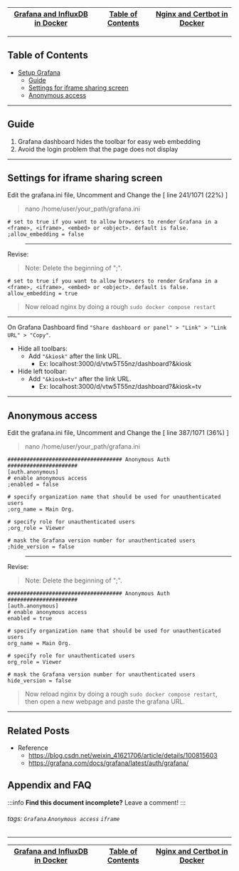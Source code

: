 |[Grafana and InfluxDB in Docker](https://github.com/xuan103/Docker-Grafana_Nginx/blob/main/document/Grafana%20and%20InfluxDB%20in%20Docker.md)|[Table of Contents](https://github.com/xuan103/Docker-Grafana_Nginx/blob/main/README.md)|[Nginx and Certbot in Docker](https://github.com/xuan103/Docker-Grafana_Nginx/blob/main/document/Nginx%20and%20Certbot%20in%20Docker.md)| 
---| ---| ---|

---

<h2 id="Contents">Table of Contents</h2>

-    [Setup Grafana](https://github.com/xuan103/Docker-Grafana_Nginx/blob/main/document/Setup%20Grafana.md)
        - [Guide](#Guide)
        - [Settings for iframe sharing screen](#iframe)
        - [Anonymous access](#access)

---

<h2 id="Guide">Guide</h2>

1. Grafana dashboard hides the toolbar for easy web embedding
2. Avoid the login problem that the page does not display

---

<h2 id="iframe">Settings for iframe sharing screen</h2>

Edit the grafana.ini file, Uncomment and Change the [ line 241/1071 (22%) ]

> nano /home/user/your_path/grafana.ini

```shell=
# set to true if you want to allow browsers to render Grafana in a <frame>, <iframe>, <embed> or <object>. default is false.
;allow_embedding = false
```

>---

Revise:

>Note: Delete the beginning of ";".

```shell=
# set to true if you want to allow browsers to render Grafana in a <frame>, <iframe>, <embed> or <object>. default is false.
allow_embedding = true 
```

> Now reload nginx by doing a rough `sudo docker compose restart`

---

On Grafana Dashboard find `"Share dashboard or panel" > "Link" > "Link URL" > "Copy"`.

- Hide all toolbars: 
    - Add `"&kiosk"` after the link URL.
        - Ex: localhost:3000/d/vtw5T55nz/dashboard?&kiosk
- Hide left toolbar:
    - Add `"&kiosk=tv"` after the link URL.
        - Ex: localhost:3000/d/vtw5T55nz/dashboard?&kiosk=tv

---

<h2 id="access">Anonymous access</h2>

Edit the grafana.ini file, Uncomment and Change the [ line 387/1071 (36%) ]

> nano /home/user/your_path/grafana.ini

```shell=
#################################### Anonymous Auth ######################
[auth.anonymous]
# enable anonymous access
;enabled = false

# specify organization name that should be used for unauthenticated users
;org_name = Main Org.

# specify role for unauthenticated users
;org_role = Viewer

# mask the Grafana version number for unauthenticated users
;hide_version = false
```

>---

Revise:

> Note: Delete the beginning of ";".

```shell=
#################################### Anonymous Auth ######################
[auth.anonymous]
# enable anonymous access
enabled = true

# specify organization name that should be used for unauthenticated users
org_name = Main Org.

# specify role for unauthenticated users
org_role = Viewer

# mask the Grafana version number for unauthenticated users
hide_version = false

```

> Now reload nginx by doing a rough `sudo docker compose restart`, then open a new webpage and paste the grafana URL.

---

<h2 id="Related">Related Posts</h2>

-  Reference
    -   https://blog.csdn.net/weixin_41621706/article/details/100815603
    -   https://grafana.com/docs/grafana/latest/auth/grafana/

<h2 id="Appendix">Appendix and FAQ</h2>

:::info
**Find this document incomplete?** Leave a comment!
:::

###### tags: `Grafana` `Anonymous access` `iframe`

---

|[Grafana and InfluxDB in Docker](https://github.com/xuan103/Docker-Grafana_Nginx/blob/main/document/Grafana%20and%20InfluxDB%20in%20Docker.md)|[Table of Contents](https://github.com/xuan103/Docker-Grafana_Nginx/blob/main/README.md)|[Nginx and Certbot in Docker](https://github.com/xuan103/Docker-Grafana_Nginx/blob/main/document/Nginx%20and%20Certbot%20in%20Docker.md)| 
---| ---| ---|

